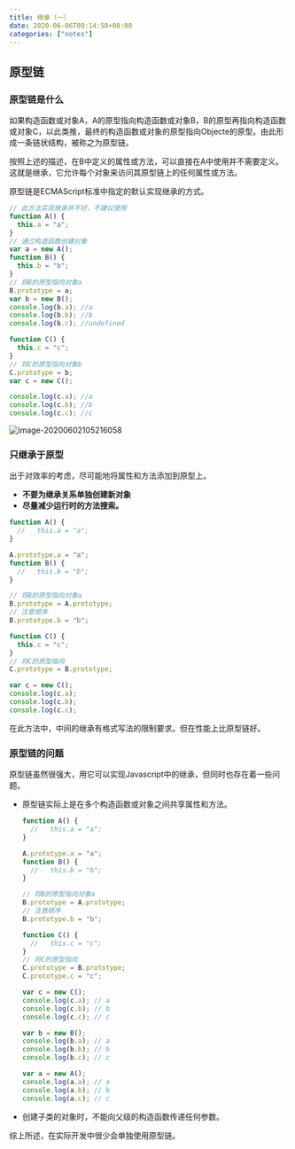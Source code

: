 ```yaml
---
title: 继承（一）
date: 2020-06-06T09:14:50+08:00
categories: ["notes"]
---
```


## 原型链

### 原型链是什么

如果构造函数或对象A，A的原型指向构造函数或对象B，B的原型再指向构造函数或对象C，以此类推，最终的构造函数或对象的原型指向Objecte的原型。由此形成一条链状结构，被称之为原型链。

按照上述的描述，在B中定义的属性或方法，可以直接在A中使用井不需要定义。这就是继承，它允许每个对象来访问其原型链上的任何属性或方法。

原型链是ECMAScript标准中指定的默认实现继承的方式。

```javascript
// 此方法实现继承并不好，不建议使用
function A() {
  this.a = "a";
}
// 通过构造函数创建对象
var a = new A();
function B() {
  this.b = "b";
}
// 将B的原型指向对象a
B.prototype = a;
var b = new B();
console.log(b.a); //a
console.log(b.b); //b
console.log(b.c); //undefined

function C() {
  this.c = "c";
}
// 将C的原型指向对象b
C.prototype = b;
var c = new C();

console.log(c.a); //a
console.log(c.b); //b
console.log(c.c); //c

```

![image-20200602105216058](https://cdn.jsdelivr.net/gh/blogimg/HexoStaticFile2@latest/2020/06/02/980f0df602d33ab7247a9503b1cffc8b.png)



### 只继承于原型

出于对效率的考虑，尽可能地将属性和方法添加到原型上。

- **不要为继承关系单独创建新对象**
- **尽量减少运行时的方法搜索。**

```javascript
function A() {
  //   this.a = "a";
}

A.prototype.a = "a";
function B() {
  //   this.b = "b";
}

// 将B的原型指向对象a
B.prototype = A.prototype;
// 注意顺序
B.prototype.b = "b";

function C() {
  this.c = "c";
}
// 将C的原型指向
C.prototype = B.prototype;

var c = new C();
console.log(c.a);
console.log(c.b);
console.log(c.c);

```

<div class="snote idea yellow"><p>在此方法中，中间的继承有格式写法的限制要求。但在性能上比原型链好。</p></div>

### 原型链的问题

原型链虽然很强大，用它可以实现Javascript中的继承，但同时也存在着一些问题。

- 原型链实际上是在多个构造函数或对象之间共享属性和方法。

  ```javascript
  function A() {
    //   this.a = "a";
  }
  
  A.prototype.a = "a";
  function B() {
    //   this.b = "b";
  }
  
  // 将B的原型指向对象a
  B.prototype = A.prototype;
  // 注意顺序
  B.prototype.b = "b";
  
  function C() {
    //   this.c = "c";
  }
  // 将C的原型指向
  C.prototype = B.prototype;
  C.prototype.c = "c";
  
  var c = new C();
  console.log(c.a); // a
  console.log(c.b); // b
  console.log(c.c); // c
  
  var b = new B();
  console.log(b.a); // a
  console.log(b.b); // b
  console.log(b.c); // c
  
  var a = new A();
  console.log(a.a); // a
  console.log(a.b); // b
  console.log(a.c); // c
  
  ```

  

- 创建子类的对象时，不能向父级的构造函数传递任何参数。

综上所述，在实际开发中很少会单独使用原型链。